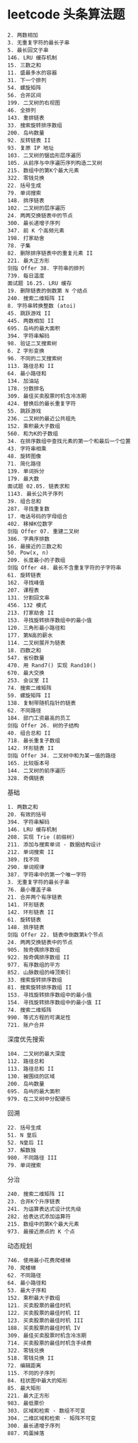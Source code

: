 # leetcode 头条算法题

    2. 两数相加
    3. 无重复字符的最长子串
    5. 最长回文子串
    146. LRU 缓存机制
    15. 三数之和
    11. 盛最多水的容器
    31. 下一个排列
    54. 螺旋矩阵
    56. 合并区间
    199. 二叉树的右视图
    46. 全排列
    143. 重排链表
    33. 搜索旋转排序数组
    200. 岛屿数量
    92. 反转链表 II
    93. 复原 IP 地址
    103. 二叉树的锯齿形层序遍历
    105. 从前序与中序遍历序列构造二叉树
    215. 数组中的第K个最大元素
    322. 零钱兑换
    22. 括号生成
    79. 单词搜索
    148. 排序链表
    102. 二叉树的层序遍历
    24. 两两交换链表中的节点
    300. 最长递增子序列
    347. 前 K 个高频元素
    198. 打家劫舍
    78. 子集
    82. 删除排序链表中的重复元素 II
    221. 最大正方形
    剑指 Offer 38. 字符串的排列
    739. 每日温度
    面试题 16.25. LRU 缓存
    19. 删除链表的倒数第 N 个结点
    240. 搜索二维矩阵 II
    8. 字符串转换整数 (atoi)
    45. 跳跃游戏 II
    445. 两数相加 II
    695. 岛屿的最大面积
    394. 字符串解码
    98. 验证二叉搜索树
    6. Z 字形变换
    96. 不同的二叉搜索树
    113. 路径总和 II
    64. 最小路径和
    134. 加油站
    178. 分数排名
    309. 最佳买卖股票时机含冷冻期
    424. 替换后的最长重复字符
    55. 跳跃游戏
    236. 二叉树的最近公共祖先
    152. 乘积最大子数组
    560. 和为K的子数组
    34. 在排序数组中查找元素的第一个和最后一个位置
    43. 字符串相乘
    48. 旋转图像
    71. 简化路径
    139. 单词拆分
    179. 最大数
    面试题 02.05. 链表求和
    1143. 最长公共子序列
    39. 组合总和
    287. 寻找重复数
    17. 电话号码的字母组合
    402. 移掉K位数字
    剑指 Offer 07. 重建二叉树
    386. 字典序排数
    16. 最接近的三数之和
    50. Pow(x, n)
    209. 长度最小的子数组
    剑指 Offer 48. 最长不含重复字符的子字符串
    61. 旋转链表
    162. 寻找峰值
    207. 课程表
    131. 分割回文串
    456. 132 模式
    213. 打家劫舍 II
    153. 寻找旋转排序数组中的最小值
    120. 三角形最小路径和
    177. 第N高的薪水
    114. 二叉树展开为链表
    18. 四数之和
    547. 省份数量
    470. 用 Rand7() 实现 Rand10()
    670. 最大交换
    253. 会议室 II
    74. 搜索二维矩阵
    59. 螺旋矩阵 II
    138. 复制带随机指针的链表
    62. 不同路径
    184. 部门工资最高的员工
    剑指 Offer 26. 树的子结构
    40. 组合总和 II
    718. 最长重复子数组
    142. 环形链表 II
    剑指 Offer 34. 二叉树中和为某一值的路径
    165. 比较版本号
    144. 二叉树的前序遍历
    328. 奇偶链表

基础

    1. 两数之和
    20. 有效的括号
    394. 字符串解码
    146. LRU 缓存机制
    208. 实现 Trie (前缀树)
    211. 添加与搜索单词 - 数据结构设计
    212. 单词搜索 II
    389. 找不同
    290. 单词规律
    387. 字符串中的第一个唯一字符
    3. 无重复字符的最长子串
    76. 最小覆盖子串
    21. 合并两个有序链表
    141. 环形链表
    142. 环形链表 II
    61. 旋转链表
    148. 排序链表
    剑指 Offer 22. 链表中倒数第k个节点
    24. 两两交换链表中的节点
    905. 按奇偶排序数组
    922. 按奇偶排序数组 II
    977. 有序数组的平方
    852. 山脉数组的峰顶索引
    33. 搜索旋转排序数组
    81. 搜索旋转排序数组 II
    153. 寻找旋转排序数组中的最小值
    154. 寻找旋转排序数组中的最小值 II
    74. 搜索二维矩阵
    990. 等式方程的可满足性
    721. 账户合并

深度优先搜索
    
    104. 二叉树的最大深度
    112. 路径总和
    113. 路径总和 II
    130. 被围绕的区域
    200. 岛屿数量
    695. 岛屿的最大面积
    979. 在二叉树中分配硬币


回溯
  
    22. 括号生成
    51. N 皇后
    52. N皇后 II
    37. 解数独
    980. 不同路径 III
    79. 单词搜索


分治

    240. 搜索二维矩阵 II
    23. 合并K个升序链表
    241. 为运算表达式设计优先级
    282. 给表达式添加运算符
    215. 数组中的第K个最大元素
    973. 最接近原点的 K 个点

动态规划
    
    746. 使用最小花费爬楼梯
    70. 爬楼梯
    62. 不同路径
    64. 最小路径和
    53. 最大子序和
    152. 乘积最大子数组
    121. 买卖股票的最佳时机
    122. 买卖股票的最佳时机 II
    123. 买卖股票的最佳时机 III
    188. 买卖股票的最佳时机 IV
    309. 最佳买卖股票时机含冷冻期
    714. 买卖股票的最佳时机含手续费
    322. 零钱兑换
    518. 零钱兑换 II
    72. 编辑距离
    115. 不同的子序列
    84. 柱状图中最大的矩形
    85. 最大矩形
    221. 最大正方形
    983. 最低票价
    303. 区域和检索 - 数组不可变
    304. 二维区域和检索 - 矩阵不可变
    300. 最长递增子序列
    887. 鸡蛋掉落